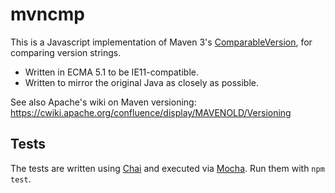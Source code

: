 # mvncmp

This is a Javascript implementation of Maven 3's [ComparableVersion](http://maven.apache.org/ref/3.0/maven-artifact/xref/org/apache/maven/artifact/versioning/ComparableVersion.html),
for comparing version strings.

 * Written in ECMA 5.1 to be IE11-compatible.
 * Written to mirror the original Java as closely as possible.

See also Apache's wiki on Maven versioning: https://cwiki.apache.org/confluence/display/MAVENOLD/Versioning

## Tests

The tests are written using [Chai](https://www.chaijs.com/) and executed via [Mocha](https://mochajs.org/). Run them with `npm test`.
